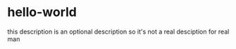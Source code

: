 # hello-world
this description is an optional description so it's not a real desciption
for real man
